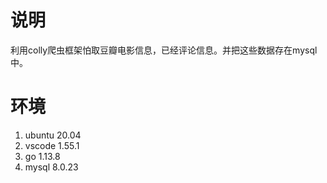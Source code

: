 # 说明
  利用colly爬虫框架怕取豆瓣电影信息，已经评论信息。并把这些数据存在mysql中。
# 环境
  1. ubuntu 20.04
  2. vscode 1.55.1
  3. go     1.13.8
  4. mysql  8.0.23

